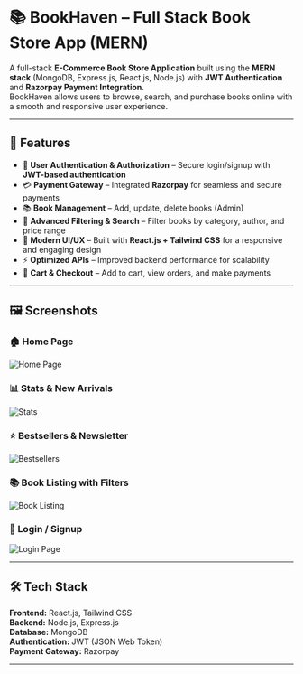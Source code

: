 # 📚 BookHaven – Full Stack Book Store App (MERN)

A full-stack **E-Commerce Book Store Application** built using the **MERN stack** (MongoDB, Express.js, React.js, Node.js) with **JWT Authentication** and **Razorpay Payment Integration**.  
BookHaven allows users to browse, search, and purchase books online with a smooth and responsive user experience.

---

## 🚀 Features

- 🔑 **User Authentication & Authorization** – Secure login/signup with **JWT-based authentication**  
- 💳 **Payment Gateway** – Integrated **Razorpay** for seamless and secure payments  
- 📚 **Book Management** – Add, update, delete books (Admin)  
- 🔎 **Advanced Filtering & Search** – Filter books by category, author, and price range  
- 🎨 **Modern UI/UX** – Built with **React.js + Tailwind CSS** for a responsive and engaging design  
- ⚡ **Optimized APIs** – Improved backend performance for scalability  
- 🛒 **Cart & Checkout** – Add to cart, view orders, and make payments  

---

## 🖼️ Screenshots

### 🏠 Home Page
![Home Page](./screenshots/1.png)

### 📊 Stats & New Arrivals
![Stats](./screenshots/2.png)

### ⭐ Bestsellers & Newsletter
![Bestsellers](./screenshots/3.png)

### 📚 Book Listing with Filters
![Book Listing](./screenshots/4.png)

### 🔑 Login / Signup
![Login Page](./screenshots/5.png)

---

## 🛠️ Tech Stack

**Frontend:** React.js, Tailwind CSS  
**Backend:** Node.js, Express.js  
**Database:** MongoDB  
**Authentication:** JWT (JSON Web Token)  
**Payment Gateway:** Razorpay  

---



 
 
